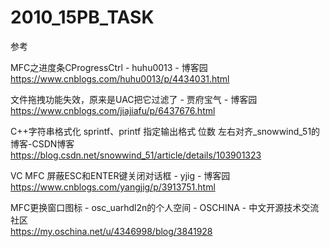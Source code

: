 # 2010_15PB_TASK

参考


MFC之进度条CProgressCtrl - huhu0013 - 博客园<br>
https://www.cnblogs.com/huhu0013/p/4434031.html


文件拖拽功能失效，原来是UAC把它过滤了 - 贾府宝气 - 博客园<br>
https://www.cnblogs.com/jiajiafu/p/6437676.html


C++字符串格式化 sprintf、printf 指定输出格式 位数 左右对齐_snowwind_51的博客-CSDN博客<br>
https://blog.csdn.net/snowwind_51/article/details/103901323


VC MFC  屏蔽ESC和ENTER键关闭对话框 - yjig - 博客园<br>
https://www.cnblogs.com/yangjig/p/3913751.html


MFC更换窗口图标 - osc_uarhdl2n的个人空间 - OSCHINA - 中文开源技术交流社区<br>
https://my.oschina.net/u/4346998/blog/3841928



